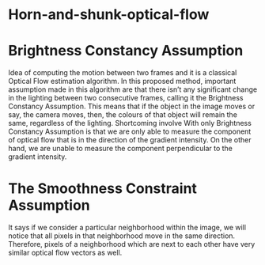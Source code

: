 # Horn-and-shunk-optical-flow
# Brightness Constancy Assumption
Idea of computing the motion between two frames  and it is a classical Optical Flow estimation algorithm.  In this proposed method, important assumption made in this algorithm are that there isn’t any significant change in the lighting between two consecutive frames, calling it the Brightness Constancy Assumption. This means that if the object in the image moves or say, the camera moves, then, the colours of that object will remain the same, regardless of the lighting.
Shortcoming involve With only Brightness Constancy Assumption is that we are only able to measure the component of optical flow that is in the direction of the gradient intensity. On the other hand, we are unable to measure the component perpendicular to the gradient intensity.
# The Smoothness Constraint Assumption
It says if we consider a particular neighborhood within the image, we will notice that all pixels in that neighborhood move in the same direction. Therefore, pixels of a neighborhood which are next to each other have very similar optical flow vectors as well.
